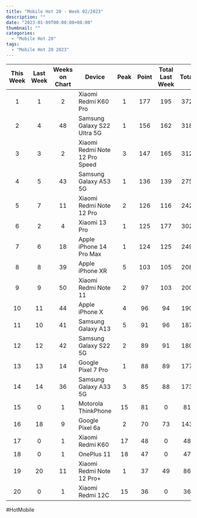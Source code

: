 ```yaml
---
title: "Mobile Hot 20 - Week 02/2023"
description: ""
date: "2023-01-09T00:00:00+08:00"
thumbnail: ""
categories:
  - "Mobile Hot 20"
tags:
  - "Mobile Hot 20 2023"
---
```

<!--more-->
|This Week|Last Week|Weeks on Chart|Device|Peak|Point|Total Last Week|Total|
|:---:|:---:|:---:|---|:---:|:---:|:---:|:---:|
|1|1|2|Xiaomi Redmi K60 Pro|1|177|195|372|
|2|4|48|Samsung Galaxy S22 Ultra 5G|1|156|162|318|
|3|3|2|Xiaomi Redmi Note 12 Pro Speed|3|147|165|312|
|4|5|43|Samsung Galaxy A53 5G|1|136|139|275|
|5|7|11|Xiaomi Redmi Note 12 Pro|2|126|116|242|
|6|2|4|Xiaomi 13 Pro|1|125|177|302|
|7|6|18|Apple iPhone 14 Pro Max|1|124|125|249|
|8|8|39|Apple iPhone XR|5|103|105|208|
|9|9|50|Xiaomi Redmi Note 11|2|97|103|200|
|10|11|44|Apple iPhone X|4|96|94|190|
|11|10|41|Samsung Galaxy A13|5|91|96|187|
|12|12|42|Samsung Galaxy S22 5G|2|89|91|180|
|13|13|14|Google Pixel 7 Pro|1|88|89|177|
|14|14|36|Samsung Galaxy A33 5G|3|85|88|173|
|15|0|1|Motorola ThinkPhone|15|81|0|81|
|16|18|9|Google Pixel 6a|2|70|73|143|
|17|0|1|Xiaomi Redmi K60|17|48|0|48|
|18|0|1|OnePlus 11|18|47|0|47|
|19|20|11|Xiaomi Redmi Note 12 Pro+|1|37|49|86|
|20|0|1|Xiaomi Redmi 12C|15|36|0|36|

#HotMobile